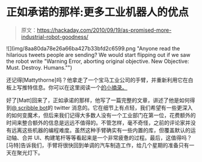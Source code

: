 # 正如承诺的那样:更多工业机器人的优点

> 原文：<https://hackaday.com/2010/09/19/as-promised-more-industrial-robot-goodness/>

![](img/8aa80da78e26a66ba427b33bfd2c6599.png "Anyone read the hilarious tweets people are sending? We would start flipping out if we saw the robot write "Warning Error, aborting original objective. New Objective: Must. Destroy. Humans."")

还记得[Mattythorne]吗？他拿走了一个宝马工业公司的手臂，并重新利用它在白板上写推特信息。你可以在这里阅读一个[的小摘录。](http://hackaday.com/2010/09/07/re-purpose-industrial-robotic-arms/)

好了[Matt]回来了，正如承诺的那样，他写了一篇完整的文章，讲述了他是如何得到[@ scribble bot](http://twitter.com/scribblybot)的 twitter 消息的。它在细节上有点轻，我们希望有一些更深入的如何变魔术，但后来我们记得大多数人没有一个工业部门在第一位，花费额外的时间来整合额外的信息是远远不值得的。不管怎样，毫不奇怪，之前的评论家并没有远离这些机器的编程难度。虽然这种手臂确实有一些内置的库，但覆盖默认的运动轴、合并 UI、构建笔杆等等看起来是一个非常疲惫的过程。最后，这值得吗？[马特]告诉我们，手臂将很快回到单调的汽车制造工作，给几个星期的准备只有一天在聚光灯下。
